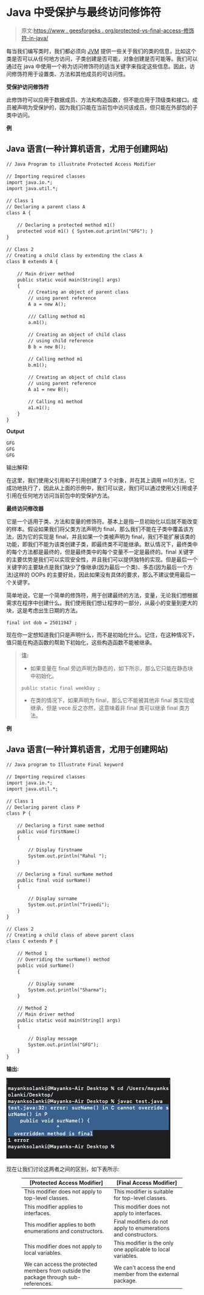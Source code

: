 # Java 中受保护与最终访问修饰符

> 原文:[https://www . geesforgeks . org/protected-vs-final-access-修饰符-in-java/](https://www.geeksforgeeks.org/protected-vs-final-access-modifier-in-java/)

每当我们编写类时，我们都必须向 [JVM](https://www.geeksforgeeks.org/jvm-works-jvm-architecture/) 提供一些关于我们的类的信息，比如这个类是否可以从任何地方访问，子类创建是否可能，对象创建是否可能等。我们可以通过在 java 中使用一个称为访问修饰符的适当关键字来指定这些信息。因此，访问修饰符用于设置类、方法和其他成员的可访问性。

**受保护访问修饰符**

此修饰符可以应用于数据成员、方法和构造函数，但不能应用于顶级类和接口。成员被声明为受保护的，因为我们只能在当前包中访问该成员，但只能在外部包的子类中访问。

**例**

## Java 语言(一种计算机语言，尤用于创建网站)

```
// Java Program to illustrate Protected Access Modifier

// Importing required classes
import java.io.*;
import java.util.*;

// Class 1
// Declaring a parent class A
class A {

    // Declaring a protected method m1()
    protected void m1() { System.out.println("GFG"); }
}

// Class 2
// Creating a child class by extending the class A
class B extends A {

    // Main driver method
    public static void main(String[] args)
    {
        // Creating an object of parent class
        // using parent reference
        A a = new A();

        /// Calling method m1
        a.m1();

        // Creating an object of child class
        // using child reference
        B b = new B();

        // Calling method m1
        b.m1();

        // Creating an object of child class
        // using parent reference
        A a1 = new B();

        // Calling m1 method
        a1.m1();
    }
}
```

**Output**

```
GFG
GFG
GFG
```

输出解释:

在这里，我们使用父引用和子引用创建了 3 个对象，并在其上调用 m1()方法，它成功地执行了，因此从上面的示例中，我们可以说，我们可以通过使用父引用或子引用在任何地方访问当前包中的受保护方法。

**最终访问修改器**

它是一个适用于类、方法和变量的修饰符。基本上是指一旦初始化以后就不能改变的样本。假设如果我们将父类方法声明为 final，那么我们不能在子类中覆盖该方法，因为它的实现是 final，并且如果一个类被声明为 final，我们不能扩展该类的功能，即我们不能为该类创建子类，即最终类不可能继承。默认情况下，最终类中的每个方法都是最终的，但是最终类中的每个变量不一定是最终的。final 关键字的主要优势是我们可以实现安全性，并且我们可以提供独特的实现。但是最后一个关键字的主要缺点是我们缺少了像继承(因为最后一个类)、多态(因为最后一个方法)这样的 OOPs 的主要好处，因此如果没有具体的要求，那么不建议使用最后一个关键字。

简单地说，它是一个简单的修饰符，用于创建最终的方法，变量，无论我们想根据需求在程序中创建什么。我们使用我们想让程序的一部分，从最小的变量到更大的块，这是考虑出生日期的方法。

```
final int dob = 25011947 ;
```

现在你一定想知道我们只是声明什么，而不是初始化什么。记住，在这种情况下，值只能在构造函数的帮助下初始化，这些构造函数不能被继承。

> **注:**
> 
> *   如果变量在 final 旁边声明为静态的，如下所示，那么它只能在静态块中初始化。
> 
> ```
> public static final weekDay ;
> ```
> 
> *   在类的情况下，如果声明为 final，那么它不能被其他非 final 类实现或继承，但是 vece 反之亦然，这意味着非 final 类可以继承 final 类方法。

**例**

## Java 语言(一种计算机语言，尤用于创建网站)

```
// Java program to Illustrate Final keyword

// Importing required classes
import java.io.*;
import java.util.*;

// Class 1
// Declaring parent class P
class P {

    // Declaring a first name method
    public void firstName()
    {

        // Display firstname
        System.out.println("Rahul ");
    }

    // Declaring a final surName method
    public final void surName()
    {

        // Display surname
        System.out.println("Trivedi");
    }
}

// Class 2
// Creating a child class of above parent class
class C extends P {

    // Method 1
    // Overriding the surName() method
    public void surName()
    {

        // Display suname
        System.out.println("Sharma");
    }

    // Method 2
    // Main driver method
    public static void main(String[] args)
    {

        // Display message
        System.out.println("GFG");
    }
}
```

**输出:**

![](img/10e2001eabda934c9d59b2aeb99babae.png)

现在让我们讨论这两者之间的区别，如下表所示:

<figure class="table">

| [Protected Access Modifier] | [Final Access Modifier] |
| --- | --- |
| This modifier does not apply to top-level classes. | This modifier is suitable for top-level classes. |
| This modifier applies to interfaces. | This modifier does not apply to interfaces. |
| This modifier applies to both enumerations and constructors. | Final modifiers do not apply to enumerations and constructors. |
| This modifier does not apply to local variables. | This modifier is the only one applicable to local variables. |
| We can access the protected members from outside the package through sub-references. | We can't access the end member from the external package. |

</figure>